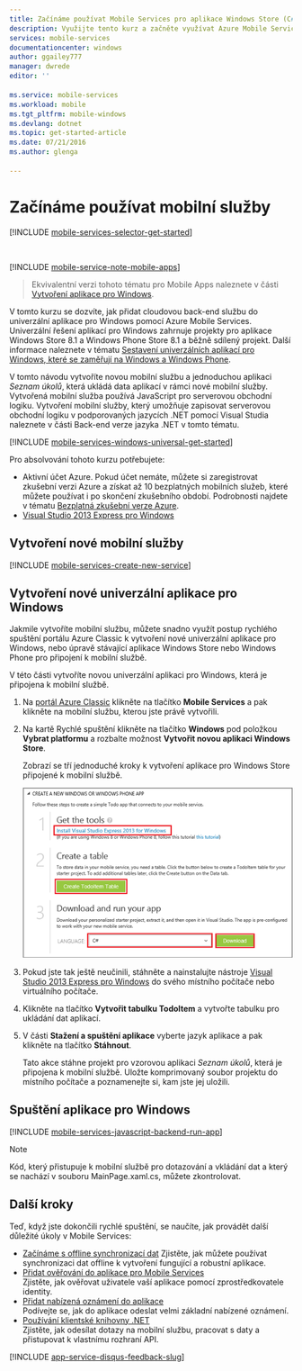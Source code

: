 ```yaml
---
title: Začínáme používat Mobile Services pro aplikace Windows Store (C#) | Microsoft Docs
description: Využijte tento kurz a začněte využívat Azure Mobile Services pro vývoj Windows Store v C#.
services: mobile-services
documentationcenter: windows
author: ggailey777
manager: dwrede
editor: ''

ms.service: mobile-services
ms.workload: mobile
ms.tgt_pltfrm: mobile-windows
ms.devlang: dotnet
ms.topic: get-started-article
ms.date: 07/21/2016
ms.author: glenga

---
```

# <a name="getting-started"> </a>Začínáme používat mobilní služby
[!INCLUDE [mobile-services-selector-get-started](../../includes/mobile-services-selector-get-started.md)]

&nbsp;

[!INCLUDE [mobile-service-note-mobile-apps](../../includes/mobile-services-note-mobile-apps.md)]

> Ekvivalentní verzi tohoto tématu pro Mobile Apps naleznete v části [Vytvoření aplikace pro Windows](../app-service-mobile/app-service-mobile-windows-store-dotnet-get-started.md).
> 
> 

V tomto kurzu se dozvíte, jak přidat cloudovou back-end službu do univerzální aplikace pro Windows pomocí Azure Mobile Services. Univerzální řešení aplikací pro Windows zahrnuje projekty pro aplikace Windows Store 8.1 a Windows Phone Store 8.1 a běžně sdílený projekt. Další informace naleznete v tématu [Sestavení univerzálních aplikací pro Windows, které se zaměřují na Windows a Windows Phone](http://msdn.microsoft.com/library/windows/apps/xaml/dn609832.aspx).

V tomto návodu vytvoříte novou mobilní službu a jednoduchou aplikaci *Seznam úkolů*, která ukládá data aplikací v rámci nové mobilní služby. Vytvořená mobilní služba používá JavaScript pro serverovou obchodní logiku. Vytvoření mobilní služby, který umožňuje zapisovat serverovou obchodní logiku v podporovaných jazycích .NET pomocí Visual Studia naleznete v části Back-end verze jazyka .NET v tomto tématu.

[!INCLUDE [mobile-services-windows-universal-get-started](../../includes/mobile-services-windows-universal-get-started.md)]

Pro absolvování tohoto kurzu potřebujete:

* Aktivní účet Azure. Pokud účet nemáte, můžete si zaregistrovat zkušební verzi Azure a získat až 10 bezplatných mobilních služeb, které můžete používat i po skončení zkušebního období. Podrobnosti najdete v tématu [Bezplatná zkušební verze Azure](https://azure.microsoft.com/pricing/free-trial/?WT.mc_id=A0E0E5C02&amp;returnurl=http%3A%2F%2Fazure.microsoft.com%2Fen-us%2Fdocumentation%2Farticles%2Fmobile-services-javascript-backend-windows-store-javascript-get-started%2F).
* [Visual Studio 2013 Express pro Windows]

## Vytvoření nové mobilní služby
[!INCLUDE [mobile-services-create-new-service](../../includes/mobile-services-create-new-service.md)]

## Vytvoření nové univerzální aplikace pro Windows
Jakmile vytvoříte mobilní službu, můžete snadno využít postup rychlého spuštění portálu Azure Classic k vytvoření nové univerzální aplikace pro Windows, nebo úpravě stávající aplikace Windows Store nebo Windows Phone pro připojení k mobilní službě.

V této části vytvoříte novou univerzální aplikaci pro Windows, která je připojena k mobilní službě.

1. Na [portál Azure Classic] klikněte na tlačítko **Mobile Services** a pak klikněte na mobilní službu, kterou jste právě vytvořili.
2. Na kartě Rychlé spuštění klikněte na tlačítko **Windows** pod položkou **Vybrat platformu** a rozbalte možnost **Vytvořit novou aplikaci Windows Store**.
   
    Zobrazí se tří jednoduché kroky k vytvoření aplikace pro Windows Store připojené k mobilní službě.
   
    ![Postup rychlého spuštění Mobile Services](./media/mobile-services-javascript-backend-windows-store-dotnet-get-started/mobile-quickstart-steps.png)
3. Pokud jste tak ještě neučinili, stáhněte a nainstalujte nástroje [Visual Studio 2013 Express pro Windows] do svého místního počítače nebo virtuálního počítače.
4. Klikněte na tlačítko **Vytvořit tabulku TodoItem** a vytvořte tabulku pro ukládání dat aplikací.
5. V části **Stažení a spuštění aplikace** vyberte jazyk aplikace a pak klikněte na tlačítko **Stáhnout**.
   
    Tato akce stáhne projekt pro vzorovou aplikaci *Seznam úkolů*, která je připojena k mobilní službě. Uložte komprimovaný soubor projektu do místního počítače a poznamenejte si, kam jste jej uložili.

## Spuštění aplikace pro Windows
[!INCLUDE [mobile-services-javascript-backend-run-app](../../includes/mobile-services-javascript-backend-run-app.md)]

> [!NOTE]
> Kód, který přistupuje k mobilní službě pro dotazování a vkládání dat a který se nachází v souboru MainPage.xaml.cs, můžete zkontrolovat.
> 
> 

## Další kroky
Teď, když jste dokončili rychlé spuštění, se naučíte, jak provádět další důležité úkoly v Mobile Services:

* [Začínáme s offline synchronizací dat] Zjistěte, jak můžete používat synchronizaci dat offline k vytvoření fungující a robustní aplikace.
* [Přidat ověřování do aplikace pro Mobile Services ][Začínáme s ověřováním]  
  Zjistěte, jak ověřovat uživatele vaší aplikace pomocí zprostředkovatele identity.
* [Přidat nabízená oznámení do aplikace][Začínáme s nabízenými oznámeními]  
  Podívejte se, jak do aplikace odeslat velmi základní nabízené oznámení.
* [Používání klientské knihovny .NET](mobile-services-dotnet-how-to-use-client-library.md)  
  Zjistěte, jak odesílat dotazy na mobilní službu, pracovat s daty a přistupovat k vlastnímu rozhraní API.

[!INCLUDE [app-service-disqus-feedback-slug](../../includes/app-service-disqus-feedback-slug.md)]

<!-- Anchors. -->
[Začínáme používat Mobile Services]:#getting-started
[Vytvoření nové mobilní služby]:#create-new-service
[Definování instance mobilních služeb]:#define-mobile-service-instance
[Další kroky]:#next-steps

<!-- Images. -->



<!-- URLs. -->
[Začínáme s offline synchronizací dat]: mobile-services-windows-store-dotnet-get-started-offline-data.md
[Začínáme s ověřováním]: mobile-services-javascript-backend-windows-universal-dotnet-get-started-users.md
[Začínáme s nabízenými oznámeními]: mobile-services-javascript-backend-windows-universal-dotnet-get-started-push.md
[Visual Studio 2013 Express pro Windows]: http://go.microsoft.com/fwlink/?LinkId=257546
[Mobile Services SDK]: http://go.microsoft.com/fwlink/?LinkId=257545
[portál Azure Classic]: https://manage.windowsazure.com/



<!---HONumber=Aug16_HO4-->


